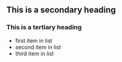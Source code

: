 ## This is a secondary heading
### This is a tertiary heading
* first item in list
* second item in list
* third item in list

